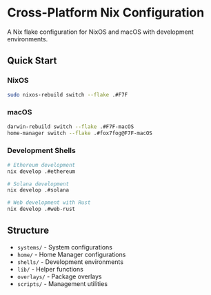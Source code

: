 # Cross-Platform Nix Configuration

A Nix flake configuration for NixOS and macOS with development environments.

## Quick Start

### NixOS
```bash
sudo nixos-rebuild switch --flake .#F7F
```

### macOS
```bash
darwin-rebuild switch --flake .#F7F-macOS
home-manager switch --flake .#fox7fog@F7F-macOS
```

### Development Shells
```bash
# Ethereum development
nix develop .#ethereum

# Solana development  
nix develop .#solana

# Web development with Rust
nix develop .#web-rust
```

## Structure

- `systems/` - System configurations
- `home/` - Home Manager configurations  
- `shells/` - Development environments
- `lib/` - Helper functions
- `overlays/` - Package overlays
- `scripts/` - Management utilities
